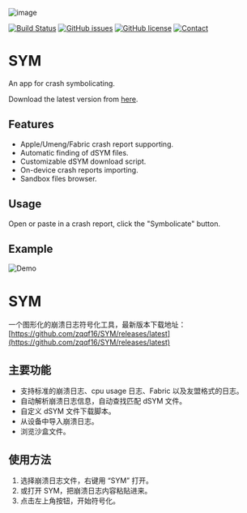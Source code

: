 ![image](images/slogan.png)

[![Build Status](https://github.com/zqqf16/SYM/actions/workflows/test.yml/badge.svg)](https://github.com/zqqf16/SYM/actions/workflows/test.yml) [![GitHub issues](https://img.shields.io/github/issues/zqqf16/SYM.svg)](https://github.com/zqqf16/SYM/issues) [![GitHub license](https://img.shields.io/badge/license-MIT-blue.svg)](https://raw.githubusercontent.com/zqqf16/SYM/master/LICENSE) [![Contact](https://img.shields.io/badge/Contact-%40zqqf16-blue.svg)](https://twitter.com/zqqf16)

# SYM

An app for crash symbolicating. 

Download the latest version from [here](https://github.com/zqqf16/SYM/releases/latest).

## Features

- Apple/Umeng/Fabric crash report supporting.
- Automatic finding of dSYM files.
- Customizable dSYM download script.
- On-device crash reports importing.
- Sandbox files browser.

## Usage

Open or paste in a crash report, click the "Symbolicate" button.

## Example

![Demo](images/demo.jpg)

# SYM

一个图形化的崩溃日志符号化工具，最新版本下载地址：[https://github.com/zqqf16/SYM/releases/latest](https://github.com/zqqf16/SYM/releases/latest)

## 主要功能

- 支持标准的崩溃日志、cpu usage 日志、Fabric 以及友盟格式的日志。
- 自动解析崩溃日志信息，自动查找匹配 dSYM 文件。
- 自定义 dSYM 文件下载脚本。
- 从设备中导入崩溃日志。
- 浏览沙盒文件。

## 使用方法

1. 选择崩溃日志文件，右键用 “SYM” 打开。
2. 或打开 SYM，把崩溃日志内容粘贴进来。
3. 点击左上角按钮，开始符号化。
